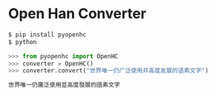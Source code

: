 # Open Han Converter

```bash
$ pip install pyopenhc
$ python
```

```python
>>> from pyopenhc import OpenHC
>>> converter = OpenHC()
>>> converter.convert("世界唯一仍广泛使用并高度发展的语素文字")

世界唯一仍廣泛使用並高度發展的語素文字
```
